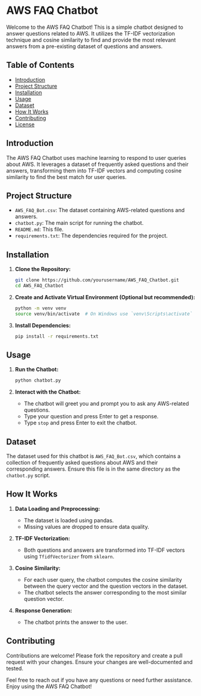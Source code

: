 # AWS FAQ Chatbot

Welcome to the AWS FAQ Chatbot! This is a simple chatbot designed to answer questions related to AWS. It utilizes the TF-IDF vectorization technique and cosine similarity to find and provide the most relevant answers from a pre-existing dataset of questions and answers.

## Table of Contents

- [Introduction](#introduction)
- [Project Structure](#project-structure)
- [Installation](#installation)
- [Usage](#usage)
- [Dataset](#dataset)
- [How It Works](#how-it-works)
- [Contributing](#contributing)
- [License](#license)

## Introduction

The AWS FAQ Chatbot uses machine learning to respond to user queries about AWS. It leverages a dataset of frequently asked questions and their answers, transforming them into TF-IDF vectors and computing cosine similarity to find the best match for user queries.

## Project Structure

- `AWS_FAQ_Bot.csv`: The dataset containing AWS-related questions and answers.
- `chatbot.py`: The main script for running the chatbot.
- `README.md`: This file.
- `requirements.txt`: The dependencies required for the project.

## Installation

1. **Clone the Repository:**
    ```bash
    git clone https://github.com/yourusername/AWS_FAQ_Chatbot.git
    cd AWS_FAQ_Chatbot
    ```

2. **Create and Activate Virtual Environment (Optional but recommended):**
    ```bash
    python -m venv venv
    source venv/bin/activate  # On Windows use `venv\Scripts\activate`
    ```

3. **Install Dependencies:**
    ```bash
    pip install -r requirements.txt
    ```

## Usage

1. **Run the Chatbot:**
    ```bash
    python chatbot.py
    ```

2. **Interact with the Chatbot:**
    - The chatbot will greet you and prompt you to ask any AWS-related questions.
    - Type your question and press Enter to get a response.
    - Type `stop` and press Enter to exit the chatbot.

## Dataset

The dataset used for this chatbot is `AWS_FAQ_Bot.csv`, which contains a collection of frequently asked questions about AWS and their corresponding answers. Ensure this file is in the same directory as the `chatbot.py` script.

## How It Works

1. **Data Loading and Preprocessing:**
    - The dataset is loaded using pandas.
    - Missing values are dropped to ensure data quality.

2. **TF-IDF Vectorization:**
    - Both questions and answers are transformed into TF-IDF vectors using `TfidfVectorizer` from `sklearn`.

3. **Cosine Similarity:**
    - For each user query, the chatbot computes the cosine similarity between the query vector and the question vectors in the dataset.
    - The chatbot selects the answer corresponding to the most similar question vector.

4. **Response Generation:**
    - The chatbot prints the answer to the user.

## Contributing

Contributions are welcome! Please fork the repository and create a pull request with your changes. Ensure your changes are well-documented and tested.

Feel free to reach out if you have any questions or need further assistance. Enjoy using the AWS FAQ Chatbot!
